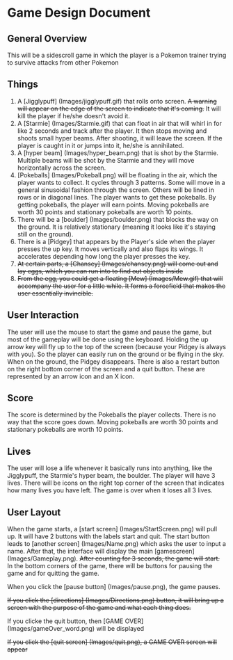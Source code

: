 # Game Design Document

## General Overview
This will be a sidescroll game in which the player is a Pokemon trainer trying to survive
attacks from other Pokemon

## Things
  1. A [Jigglypuff] (Images/jigglypuff.gif) that rolls onto screen. ~~A warning will appear on the
  edge of the screen to indicate that it's coming.~~ It will kill the player if he/she
  doesn't avoid it.
  1. A [Starmie] (Images/Starmie.gif) that can float in air that will whirl in for like 2 seconds and track
  after the player. It then stops moving and shoots small hyper beams. After shooting, it will leave the screen.
  If the player is caught in it or jumps into it, he/she is annihilated.
  1. A [hyper beam] (Images/hyper_beam.png) that is shot by the Starmie. Multiple beams will be shot by the Starmie
  and they will move horizontally across the screen.
  1. [Pokeballs] (Images/Pokeball.png) will be floating in the air, which the player wants to collect. 
  It cycles through 3 patterns. Some will move in a general sinusoidal fashion through the screen. Others
  will be lined in rows or in diagonal lines. The player wants to get these pokeballs.
  By getting pokeballs, the player will earn points. Moving pokeballs are worth 30 points and stationary pokeballs
  are worth 10 points.
  1. There will be a [boulder] (Images/boulder.png) that blocks the way on the ground. It is relatively stationary
  (meaning it looks like it's staying still on the ground).
  1. There is a [Pidgey] that appears by the Player's side when the player presses the up key. It moves vertically
  and also flaps its wings. It accelerates depending how long the player presses the key.
  1. ~~At certain parts, a [Chansey] (Images/chansey.png) will come out and lay eggs, which you can run into
  to find out objects inside~~
  1. ~~From the egg, you could get a floating [Mew] (Images/Mew.gif) that will accompany the user for
  a little while. It forms a forcefield that makes the user essentially invincible.~~
  
## User Interaction
The user will use the mouse to start the game and pause the game, but most of the gameplay
will be done using the keyboard. Holding the up arrow key will fly up to the top of the screen (because
your Pidgey is always with you). So the player can easily run on the ground
or be flying in the sky. When on the ground, the Pidgey disappears. There is also a restart button
on the right bottom corner of the screen and a quit button. These are represented by an arrow icon and an X icon.

## Score
The score is determined by the Pokeballs the player collects. There is no way that the score
goes down. Moving pokeballs are worth 30 points and stationary pokeballs are worth 10 points.

## Lives
The user will lose a life whenever it basically runs into anything, like the Jigglypuff,
the Starmie's hyper beam, the boulder. The player will have 3 lives. There will be icons on the 
right top corner of the screen that indicates how many lives you have left. The game is over when it loses
all 3 lives.

## User Layout
When the game starts, a [start screen] (Images/StartScreen.png) will pull up.
It will have 2 buttons with the labels start and quit.
The start button leads to [another screen] (Images/Name.png) which asks the user
to input a name. After that, the interface will display the main [gamescreen] (Images/Gameplay.png).
~~After counting for 3 seconds, the game will start.~~ In the bottom corners of the game,
there will be buttons for pausing the game and for quitting the game.

When you click the [pause button] (Images/pause.png), the game pauses.

~~If you click the [directions] (Images/Directions.png) button, it will bring up a screen with the purpose of 
the game and what each thing does.~~

If you clicke the quit button, then [GAME OVER] (Images/gameOver_word.png) will be displayed

~~If you click the [quit screen] (Images/quit.png), a GAME OVER screen will appear~~



